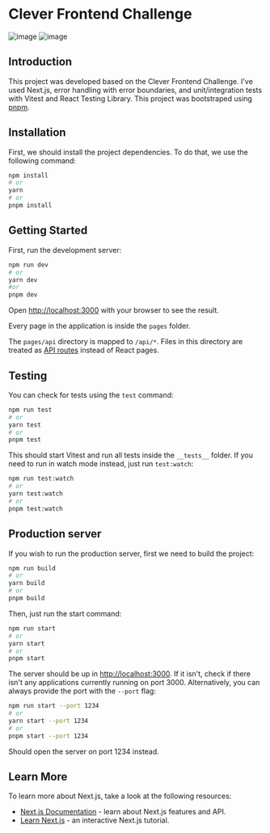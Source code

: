 # Clever Frontend Challenge

![image](https://img.shields.io/badge/TypeScript-007ACC?style=for-the-badge&logo=typescript&logoColor=white) ![image](https://img.shields.io/badge/React-20232A?style=for-the-badge&logo=react&logoColor=61DAFB)

## Introduction

This project was developed based on the Clever Frontend Challenge. I've used Next.js, error handling with error boundaries, and unit/integration tests with Vitest and React Testing Library. This project was bootstraped using [pnpm](https://pnpm.io/).

## Installation

First, we should install the project dependencies. To do that, we use the following command:

```bash
npm install
# or
yarn
# or
pnpm install
```

## Getting Started

First, run the development server:

```bash
npm run dev
# or
yarn dev
#or
pnpm dev
```

Open [http://localhost:3000](http://localhost:3000) with your browser to see the result.

Every page in the application is inside the `pages` folder.

The `pages/api` directory is mapped to `/api/*`. Files in this directory are treated as [API routes](https://nextjs.org/docs/api-routes/introduction) instead of React pages.

## Testing

You can check for tests using the `test` command:

```bash
npm run test
# or
yarn test
# or
pnpm test
```

This should start Vitest and run all tests inside the `__tests__` folder. If you need to run in watch mode instead, just run `test:watch`:

```bash
npm run test:watch
# or
yarn test:watch
# or
pnpm test:watch
```

## Production server

If you wish to run the production server, first we need to build the project:

```bash
npm run build
# or
yarn build
# or
pnpm build
```

Then, just run the start command:

```bash
npm run start
# or
yarn start
# or
pnpm start
```

The server should be up in [http://localhost:3000](http://localhost:3000). If it isn't, check if there isn't any applications currently running on port 3000. Alternatively, you can always provide the port with the `--port` flag:

```bash
npm run start --port 1234
# or
yarn start --port 1234
# or
pnpm start --port 1234
```

Should open the server on port 1234 instead.

## Learn More

To learn more about Next.js, take a look at the following resources:

- [Next.js Documentation](https://nextjs.org/docs) - learn about Next.js features and API.
- [Learn Next.js](https://nextjs.org/learn) - an interactive Next.js tutorial.
